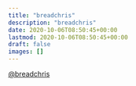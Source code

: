 ```yaml
---
title: "breadchris"
description: "breadchris"
date: 2020-10-06T08:50:45+00:00
lastmod: 2020-10-06T08:50:45+00:00
draft: false
images: []
---
```


[@breadchris](https://twitter.com/breadchris)
